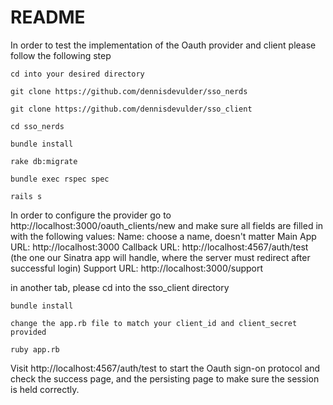 # README

In order to test the implementation of the Oauth provider and client please follow the following step

`cd into your desired directory`

`git clone https://github.com/dennisdevulder/sso_nerds`

`git clone https://github.com/dennisdevulder/sso_client`

`cd sso_nerds`

`bundle install`

`rake db:migrate`

`bundle exec rspec spec`

`rails s`

In order to configure the provider go to http://localhost:3000/oauth_clients/new and make sure all fields are filled in with the following values:
Name: choose a name, doesn't matter
Main App URL: http://localhost:3000
Callback URL: http://localhost:4567/auth/test (the one our Sinatra app will handle, where the server must redirect after successful login)
Support URL: http://localhost:3000/support

in another tab, please cd into the sso_client directory

`bundle install`

`change the app.rb file to match your client_id and client_secret provided`

`ruby app.rb`

Visit http://localhost:4567/auth/test to start the Oauth sign-on protocol and check the success page, and the persisting page to make sure the session is held correctly.
